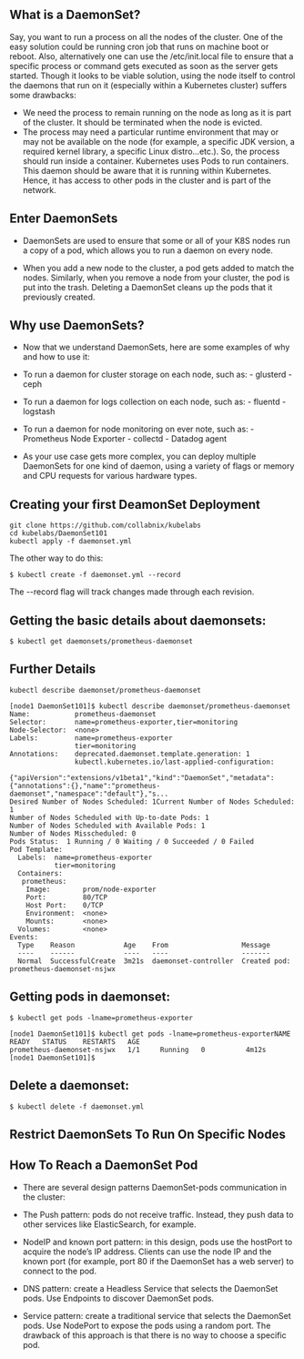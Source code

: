 ## What is a DaemonSet?

Say, you want to run a process on all the nodes of the cluster. One of the easy solution could be running cron job that runs on machine boot or reboot. Also, alternatively one can use the /etc/init.local file to ensure that a specific process or command gets executed as soon as the server gets started. Though it looks to be viable solution, using the node itself to control the daemons that run on it (especially within a Kubernetes cluster) suffers some drawbacks:

- We need the process to remain running on the node as long as it is part of the cluster. It should be terminated when the node is evicted.
- The process may need a particular runtime environment that may or may not be available on the node (for example, a specific JDK version, a required kernel library, a specific Linux distro...etc.). So, the process should run inside a container. Kubernetes uses Pods to run containers. This daemon should be aware that it is running within Kubernetes. Hence, it has access to other pods in the cluster and is part of the network.


## Enter DaemonSets

- DaemonSets are used to ensure that some or all of your K8S nodes run a copy of a pod, which allows you to run a daemon on every node.

- When you add a new node to the cluster, a pod gets added to match the nodes. Similarly, when you remove a node from your cluster, the pod is put into the trash. Deleting a DaemonSet cleans up the pods that it previously created.

##  Why use DaemonSets?

- Now that we understand DaemonSets, here are some examples of why and how to use it:

- To run a daemon for cluster storage on each node, such as:
       - glusterd
       - ceph
- To run a daemon for logs collection on each node, such as:
      - fluentd
      - logstash
- To run a daemon for node monitoring on ever note, such as:
      - Prometheus Node Exporter
      - collectd
      - Datadog agent

- As your use case gets more complex, you can deploy multiple DaemonSets for one kind of daemon, using a variety of flags or memory and CPU requests for various hardware types.

## Creating your first DeamonSet Deployment

```
git clone https://github.com/collabnix/kubelabs
cd kubelabs/DaemonSet101
kubectl apply -f daemonset.yml
```

The other way to do this:

``` 
$ kubectl create -f daemonset.yml --record 
```

The --record flag will track changes made through each revision.

## Getting the basic details about daemonsets:

```
$ kubectl get daemonsets/prometheus-daemonset
```

## Further Details

```
kubectl describe daemonset/prometheus-daemonset
```

```
[node1 DaemonSet101]$ kubectl describe daemonset/prometheus-daemonset
Name:           prometheus-daemonset
Selector:       name=prometheus-exporter,tier=monitoring
Node-Selector:  <none>
Labels:         name=prometheus-exporter
                tier=monitoring
Annotations:    deprecated.daemonset.template.generation: 1
                kubectl.kubernetes.io/last-applied-configuration:
                  {"apiVersion":"extensions/v1beta1","kind":"DaemonSet","metadata":{"annotations":{},"name":"prometheus-daemonset","namespace":"default"},"s...
Desired Number of Nodes Scheduled: 1Current Number of Nodes Scheduled: 1
Number of Nodes Scheduled with Up-to-date Pods: 1
Number of Nodes Scheduled with Available Pods: 1
Number of Nodes Misscheduled: 0
Pods Status:  1 Running / 0 Waiting / 0 Succeeded / 0 Failed
Pod Template:
  Labels:  name=prometheus-exporter
           tier=monitoring
  Containers:
   prometheus:
    Image:        prom/node-exporter
    Port:         80/TCP
    Host Port:    0/TCP
    Environment:  <none>
    Mounts:       <none>
  Volumes:        <none>
Events:
  Type    Reason            Age    From                  Message
  ----    ------            ----   ----                  -------
  Normal  SuccessfulCreate  3m21s  daemonset-controller  Created pod: prometheus-daemonset-nsjwx
 ```

## Getting pods in daemonset:

``` 
$ kubectl get pods -lname=prometheus-exporter
```

```
[node1 DaemonSet101]$ kubectl get pods -lname=prometheus-exporterNAME                         
READY   STATUS    RESTARTS   AGE
prometheus-daemonset-nsjwx   1/1     Running   0          4m12s
[node1 DaemonSet101]$
```

## Delete a daemonset:

```
$ kubectl delete -f daemonset.yml
```


##  Restrict DaemonSets To Run On Specific Nodes



## How To Reach a DaemonSet Pod

- There are several design patterns DaemonSet-pods communication in the cluster:

 - The Push pattern: pods do not receive traffic. Instead, they push data to other services like ElasticSearch, for example.
 - NodeIP and known port pattern: in this design, pods use the hostPort to acquire the node’s IP address. Clients can use the node IP and the known port (for example, port 80 if the DaemonSet has a web server) to connect to the pod.
 - DNS pattern: create a Headless Service that selects the DaemonSet pods. Use Endpoints to discover DaemonSet pods.
 - Service pattern: create a traditional service that selects the DaemonSet pods. Use NodePort to expose the pods using a random port. The drawback of this approach is that there is no way to choose a specific pod.

